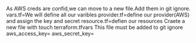 As AWS creds are confid,we can move to a new file.Add them in git ignore.
vars.tf=We will define all our varibles
provider.tf=define our provider(AWS) and assign the key and secret
resource.tf=defien our resources
Craete a new file with 
touch terraform.tfvars
This file must be added to git ignore
aws_access_key=<your key>
aws_secret_key=<your key>